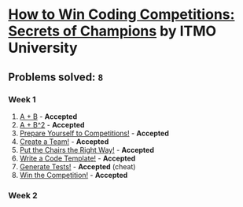 # [How to Win Coding Competitions: Secrets of Champions](https://www.edx.org/course/how-win-coding-competitions-secrets-itmox-i2cpx-0) by ITMO University

## Problems solved: `8`

### Week 1
1. [A + B](https://github.com/kantuni/edX/blob/master/ITMOx%20-%20How%20to%20Win%20Coding%20Competitions/Week%201/a%2Bb.cpp) - **Accepted**
2. [A + B^2](https://github.com/kantuni/edX/blob/master/ITMOx%20-%20How%20to%20Win%20Coding%20Competitions/Week%201/a%2Bb2.cpp) - **Accepted**
3. [Prepare Yourself to Competitions!](https://github.com/kantuni/edX/blob/master/ITMOx%20-%20How%20to%20Win%20Coding%20Competitions/Week%201/prepare_yourself_to_competitions.cpp) - **Accepted**
4. [Create a Team!](https://github.com/kantuni/edX/blob/master/ITMOx%20-%20How%20to%20Win%20Coding%20Competitions/Week%201/create_a_team.cpp) - **Accepted**
5. [Put the Chairs the Right Way!](https://github.com/kantuni/edX/blob/master/ITMOx%20-%20How%20to%20Win%20Coding%20Competitions/Week%201/put_the_chairs_the_right_way.cpp) - **Accepted**
6. [Write a Code Template!](https://github.com/kantuni/edX/blob/master/ITMOx%20-%20How%20to%20Win%20Coding%20Competitions/Week%201/write_a_code_template.cpp) - **Accepted**
7. [Generate Tests!](https://github.com/kantuni/edX/blob/master/ITMOx%20-%20How%20to%20Win%20Coding%20Competitions/Week%201/generate_tests_cheat_2.cpp) - **Accepted** (cheat)
8. [Win the Competition!](https://github.com/kantuni/edX/blob/master/ITMOx%20-%20How%20to%20Win%20Coding%20Competitions/Week%201/win_the_competition.cpp) - **Accepted**

### Week 2
